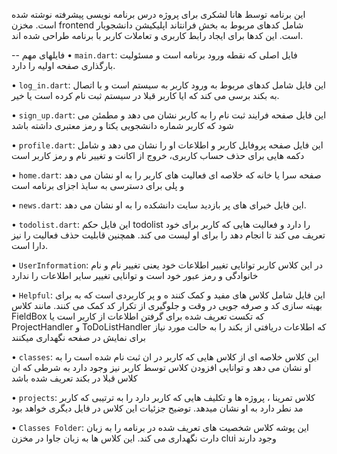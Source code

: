 این برنامه توسط هانا لشکری برای پروژه درس برنامه نویسی پیشرفته نوشته شده است.
مخزن frontend شامل کدهای مربوط به بخش فرانتاند اپلیکیشن دانشجویار است. این کدها برای ایجاد رابط کاربری و تعاملات کاربر با برنامه طراحی شده اند.

-- فایلهای مهم
•  `main.dart`: فایل اصلی که نقطه ورود برنامه است و مسئولیت بارگذاری صفحه اولیه را دارد.

•  `log_in.dart`: این فایل شامل کدهای مربوط به ورود کاربر به سیستم است و با اتصال به بکند برسی می کند که ایا کاربر قبلا در سیستم ثبت نام کرده است یا خیر.

•  `sign_up.dart`: این فایل صفحه فرایند ثبت نام را به کاربر نشان می دهد و مطمئن می شود که کاربر شماره دانشجویی یکتا و رمز معتبری داشته باشد 

•  `profile.dart`: این فایل صفحه پروفایل کاربر و اطلاعات او را نشان می دهد و شامل دکمه هایی برای حذف حساب کاربری، خروج از اکانت و تغییر نام و رمز کاربر است

•  `home.dart`: صفحه سرا یا خانه که خلاصه ای فعالیت های کاربر را به او نشان می دهد و پلی برای دسترسی به سایذ اجزای برنامه است

•  `news.dart`: این فایل خبرای های پر بازدید سایت دانشکده را به او نشان می دهد.

•  `todolist.dart`: این فایل حکم todolist را دارد و فعالیت هایی که کاربر برای خود تعریف می کند تا انجام دهد را برای او لیست می کند. همچنین قابلیت حذف فعالیت را نیز دارا است.

•  `UserInformation`: در این کلاس کاربر توانایی تغییر اطلاعات خود یعنی تغییر نام و نام خانوادگی و رمز عبور خود است و توانایی تغییر سایر اطلاعات را ندارد

•  `Helpful`: این فایل شامل کلاس های مفید و کمک کنند ه و پر کاربردی است که به برای بهیته سازی کد و صرفه جویی در وقت و جلوگیری از تکرار کد کمک می کنند. مانند کلاس  FieldBox  که تکست تعریف شده برای گرفتن اطلاعات از کاربر است یا ProjectHandler و ToDoListHandler  که اطلاعات دریافتی از بکند را به حالت مورد نیاز برای نمایش در 
صفحه نگهداری میکنند

•  `classes`: این کلاس خلاصه ای از کلاس هایی که کاربر در ان ثبت نام شده است را به او نشان می دهد و توانایی افزودن کلاس توسط کاربر نیز وجود دارد به شرطی که ان کلاس قبلا در بکند تعریف شده باشد

•  `projects`: کلاس تمرینا ، پروژه ها و تکلیف هایی که کاربر دارد را به ترتیبی که کاربر مد نطر دارد به او نشان میدهد. توضیح جزئیات این کلاس در فایل دیگری خواهد بود

•  `Classes Folder`: این پوشه کلاس شخصیت های تعریف شده در برنامه را به زبان دارت نگهداری می کند. این کلاس ها به زبان جاوا در مخزن clui  وجود دارند

